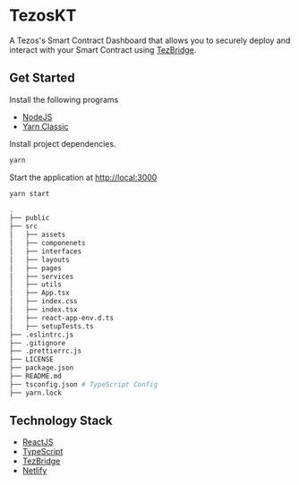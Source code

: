 # TezosKT

A Tezos's Smart Contract Dashboard that allows you to securely deploy and interact with your Smart Contract using [TezBridge](https://docs.tezbridge.com/).

## Get Started

Install the following programs

- [NodeJS](https://nodejs.org/en/)
- [Yarn Classic](https://classic.yarnpkg.com/en/docs/install)

Install project dependencies.

```bash
yarn
```

Start the application at <http://local:3000>

```bash
yarn start
```

```bash
.
├── public
├── src
│   ├── assets
│   ├── componenets
│   ├── interfaces
│   ├── layouts
│   ├── pages
│   ├── services
│   ├── utils
│   ├── App.tsx
│   ├── index.css
│   ├── index.tsx
│   ├── react-app-env.d.ts
│   ├── setupTests.ts
├── .eslintrc.js
├── .gitignore
├── .prettierrc.js
├── LICENSE
├── package.json
├── README.md
├── tsconfig.json # TypeScript Config
├── yarn.lock
```

## Technology Stack

- [ReactJS](https://reactjs.org/)
- [TypeScript](https://www.typescriptlang.org/)
- [TezBridge](https://docs.tezbridge.com/)
- [Netlify](https://www.netlify.com/)
